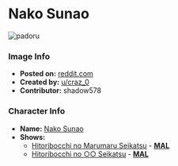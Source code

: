 # Nako Sunao

![padoru](https://raw.githubusercontent.com/shadow578/Project-Padoru/master/Padoru/hitoribocchi-sunao-nako.png "Nako Sunao")

### Image Info
* **Posted on:**     [reddit.com](https://www.reddit.com/r/Padoru/comments/e50ie8/sunao_nako_from_hitoribocchi_no_oo_seikatsu_made/)
* **Created by:**    [u/craz_0](https://github.com/shadow578/Project-Padoru/blob/master/table-of-contents/creators/ucraz0.md)
* **Contributor:**   shadow578

### Character Info
* **Name:**   [Nako Sunao](https://myanimelist.net/character/144574)
* **Shows:**
  * [Hitoribocchi no Marumaru Seikatsu](https://github.com/shadow578/Project-Padoru/blob/master/table-of-contents/shows/HitoribocchinoMarumaruSeikatsu.md) - [__MAL__](https://myanimelist.net/anime/37614/Hitoribocchi_no_Marumaru_Seikatsu)
  * [Hitoribocchi no ○○ Seikatsu](https://github.com/shadow578/Project-Padoru/blob/master/table-of-contents/shows/HitoribocchinoSeikatsu.md) - [__MAL__](https://myanimelist.net/manga/89467/Hitoribocchi_no_○○_Seikatsu)


